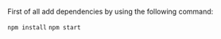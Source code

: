 First of all add dependencies by using the following command:

<code>npm install</code>
<code>npm start</code>
